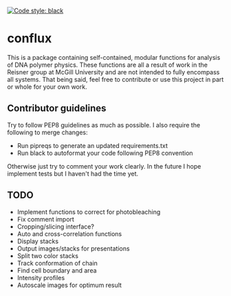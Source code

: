 [![Code style: black](https://img.shields.io/badge/code%20style-black-000000.svg)](https://github.com/ambv/black)

# conflux

This is a package containing self-contained, modular functions for analysis of
DNA polymer physics. These functions are all a result of work in the Reisner
group at McGill University and are not intended to fully encompass all systems.
That being said, feel free to contribute or use this project in part or whole
for your own work. 

## Contributor guidelines

Try to follow PEP8 guidelines as much as possible. I also require the following
to merge changes:

* Run pipreqs to generate an updated requirements.txt
* Run black to autoformat your code following PEP8 convention

Otherwise just try to comment your work clearly. In the future I hope implement
tests but I haven't had the time yet.

## TODO

* Implement functions to correct for photobleaching
* Fix comment import
* Cropping/slicing interface?
* Auto and cross-correlation functions
* Display stacks
* Output images/stacks for presentations
* Split two color stacks
* Track conformation of chain
* Find cell boundary and area
* Intensity profiles
* Autoscale images for optimum result
